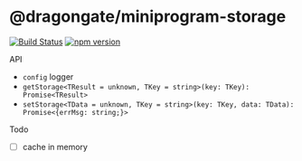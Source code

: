 # @dragongate/miniprogram-storage

[![Build Status](https://travis-ci.com/MS-DG/miniprogram-storage.svg?branch=master)](https://travis-ci.com/MS-DG/miniprogram-storage)
[![npm version](https://badge.fury.io/js/%40dragongate%2Fminiprogram-storage.svg)](https://badge.fury.io/js/%40dragongate%2Fminiprogram-storage)

API

-   `config` logger
-   `getStorage<TResult = unknown, TKey = string>(key: TKey): Promise<TResult>`
-   `setStorage<TData = unknown, TKey = string>(key: TKey, data: TData): Promise<{errMsg: string;}>`

Todo

* [ ] cache in memory
